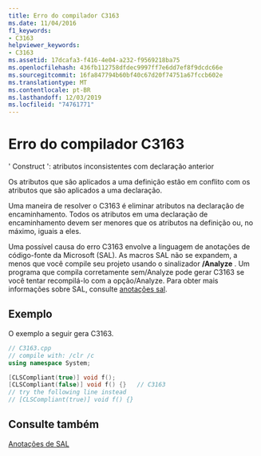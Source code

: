 ```yaml
---
title: Erro do compilador C3163
ms.date: 11/04/2016
f1_keywords:
- C3163
helpviewer_keywords:
- C3163
ms.assetid: 17dcafa3-f416-4e04-a232-f9569218ba75
ms.openlocfilehash: 436fb112758dfdec9997ff7e6dd7ef8f9dcdc66e
ms.sourcegitcommit: 16fa847794b60bf40c67d20f74751a67fccb602e
ms.translationtype: MT
ms.contentlocale: pt-BR
ms.lasthandoff: 12/03/2019
ms.locfileid: "74761771"
---
```

# <a name="compiler-error-c3163"></a>Erro do compilador C3163

' Construct ': atributos inconsistentes com declaração anterior

Os atributos que são aplicados a uma definição estão em conflito com os atributos que são aplicados a uma declaração.

Uma maneira de resolver o C3163 é eliminar atributos na declaração de encaminhamento. Todos os atributos em uma declaração de encaminhamento devem ser menores que os atributos na definição ou, no máximo, iguais a eles.

Uma possível causa do erro C3163 envolve a linguagem de anotações de código-fonte da Microsoft (SAL). As macros SAL não se expandem, a menos que você compile seu projeto usando o sinalizador **/Analyze** . Um programa que compila corretamente sem/Analyze pode gerar C3163 se você tentar recompilá-lo com a opção/Analyze. Para obter mais informações sobre SAL, consulte [anotações sal](../../c-runtime-library/sal-annotations.md).

## <a name="example"></a>Exemplo

O exemplo a seguir gera C3163.

```cpp
// C3163.cpp
// compile with: /clr /c
using namespace System;

[CLSCompliant(true)] void f();
[CLSCompliant(false)] void f() {}   // C3163
// try the following line instead
// [CLSCompliant(true)] void f() {}
```

## <a name="see-also"></a>Consulte também

[Anotações de SAL](../../c-runtime-library/sal-annotations.md)
